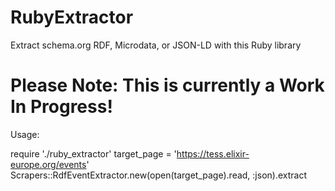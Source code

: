 # RubyExtractor
Extract schema.org RDF, Microdata, or JSON-LD with this Ruby library

# Please Note: This is currently a Work In Progress!

Usage: 

require './ruby_extractor'
target_page = 'https://tess.elixir-europe.org/events'
Scrapers::RdfEventExtractor.new(open(target_page).read, :json).extract

